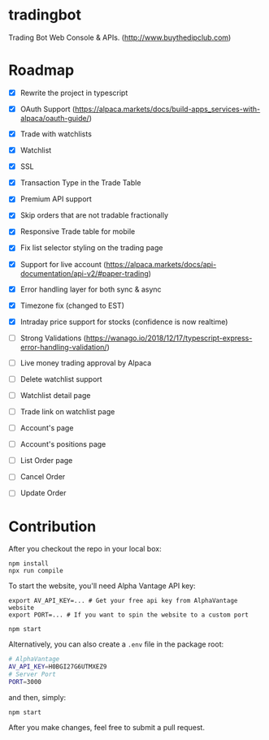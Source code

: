 # tradingbot

Trading Bot Web Console & APIs. (http://www.buythedipclub.com)

# Roadmap
- [x] Rewrite the project in typescript
- [x] OAuth Support (https://alpaca.markets/docs/build-apps_services-with-alpaca/oauth-guide/)
- [x] Trade with watchlists
- [x] Watchlist
- [x] SSL
- [x] Transaction Type in the Trade Table
- [x] Premium API support
- [x] Skip orders that are not tradable fractionally
- [x] Responsive Trade table for mobile
- [x] Fix list selector styling on the trading page
- [x] Support for live account (https://alpaca.markets/docs/api-documentation/api-v2/#paper-trading)
- [x] Error handling layer for both sync & async
- [x] Timezone fix (changed to EST)
- [x] Intraday price support for stocks (confidence is now realtime)
- [ ] Strong Validations (https://wanago.io/2018/12/17/typescript-express-error-handling-validation/)
- [ ] Live money trading approval by Alpaca
- [ ] Delete watchlist support
- [ ] Watchlist detail page
- [ ] Trade link on watchlist page
- [ ] Account's page
- [ ] Account's positions page
- [ ] List Order page
- [ ] Cancel Order
- [ ] Update Order


# Contribution

After you checkout the repo in your local box:

```
npm install
npx run compile
```

To start the website, you'll need Alpha Vantage API key:

```
export AV_API_KEY=... # Get your free api key from AlphaVantage website
export PORT=... # If you want to spin the website to a custom port

npm start
```

Alternatively, you can also create a `.env` file in the package root:

```sh
# AlphaVantage
AV_API_KEY=H0BGI27G6UTMXEZ9
# Server Port
PORT=3000
```

and then, simply:

```
npm start
```

After you make changes, feel free to submit a pull request.